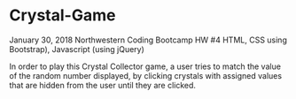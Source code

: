 # Crystal-Game

January 30, 2018
Northwestern Coding Bootcamp HW #4
HTML, CSS using Bootstrap), Javascript (using jQuery)

In order to play this Crystal Collector game, a user tries to match the value of the random number displayed, by clicking crystals with assigned values that are hidden from the user until they are clicked.



